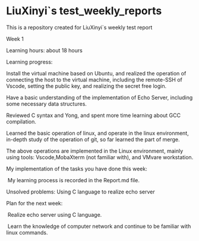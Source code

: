# LiuXinyi`s test_weekly_reports

This is a repository created for LiuXinyi`s weekly test report





Week 1

  Learning hours: about 18 hours

  

  Learning progress: 

  Install the virtual machine based on Ubuntu, and realized the operation of connecting the host to the virtual machine, including the remote-SSH of Vscode, setting the public key, and realizing the secret free login. 

  Have a basic understanding of the implementation of Echo Server, including some necessary data structures. 

  Reviewed C syntax and Yong, and spent more time learning about GCC compilation. 

  Learned the basic operation of linux, and operate in the linux environment, in-depth study of the operation of git, so far learned the part of merge.

  The above operations are implemented in the Linux environment, mainly using tools: Vscode,MobaXterm (not familiar with), and VMvare workstation.



  My implementation of the tasks you have done this week: 

​    My learning process is recorded in the Report.md file.



  Unsolved problems: Using C language to realize echo server



  Plan for the next week:

​    Realize echo server using C language.

​    Learn the knowledge of computer network and continue to be familiar with linux commands.